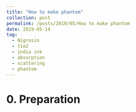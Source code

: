 ```yaml
---
title: "How to make phantom"
collection: post
permalink: /posts/2019/05/How to make phantom
date: 2019-05-14
tag:
  - Nigrosin
  - tio2
  - india ink
  - absorption
  - scattering
  - phantom
---
```

# 0. Preparation


<!--stackedit_data:
eyJoaXN0b3J5IjpbLTY4NDQyNDcwM119
-->